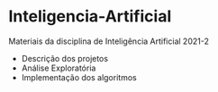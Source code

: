 # Inteligencia-Artificial
Materiais da disciplina de Inteligência Artificial 2021-2
* Descrição dos projetos
* Análise Exploratória
* Implementação dos algoritmos
